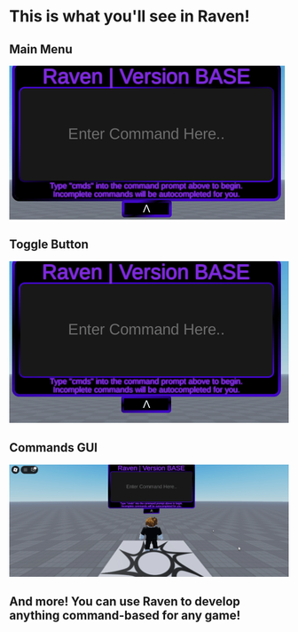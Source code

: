# This is what you'll see in Raven!

## Main Menu
![Main Menu](./assets/main.gif)
## Toggle Button
![Toggle Button](./assets/toggle.gif)
## Commands GUI
![Commands GUI](./assets/cmds.gif)

## And more! You can use Raven to develop anything command-based for any game!